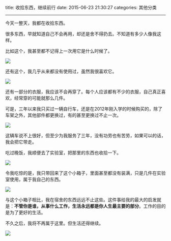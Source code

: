 title: 收拾东西，继续前行
date: 2015-06-23 21:30:27
categories: 其他分类


---

今天一整天，我都在收拾东西。

<!--more-->

很多东西，早就知道自己不会再用，却还是舍不得扔去。不知道有多少人像我这样。

比如这个，我甚至都不记得上一次用它是什么时候了。

![][1]

还有这个，我几乎从来都没有使用过，虽然我很喜欢它。

![][2]

还有一部分的衣服，我应该不会再穿了。每个人应该都有不少的衣服，自己真正喜欢，经常穿的可能就那么几件。

可是，三年以来我只买过一辆自行车，还是在2012年刚入学的时候购买的，除了车架之外，其他部件都更换过，有的甚至更换过不止一次。

![][3]

这辆车说不上很好，但至少为我服务了三年，没有功劳也有苦劳，如果可以的话，我会把它带走。

吃过晚饭，我顺便去了实验室，把那里的东西也收拾一下。

![][4]

令我吃惊的是，我只带回来了这个小箱子，里面甚至都没有装满，只是几件在实验室使用，属于我自己的东西。

![][5]

与这个小箱子相比，我在宿舍的东西远远不止这些。这件事给我的最大的启发就是：**不管你是谁，从事什么工作，生活永远都是你人生最主要的部分**。工作的目的是为了更好的生活。

不久之后，我将不再属于这里。但生活还得继续。

![][6]


  [1]: http://ww3.sinaimg.cn/mw690/aeba7ac3gw1ete87qxpt7j21si36o1ky.jpg
  [2]: http://ww2.sinaimg.cn/mw690/aeba7ac3gw1ete87trckgj21si36oqv5.jpg
  [3]: http://ww2.sinaimg.cn/mw690/aeba7ac3gw1ete8iy86aij21si36ob2a.jpg
  [4]: http://ww3.sinaimg.cn/mw690/aeba7ac3gw1ete87w45ooj236o1siqv6.jpg
  [5]: http://ww2.sinaimg.cn/mw690/aeba7ac3gw1ete888125uj236o1si4qq.jpg
  [6]: http://ww1.sinaimg.cn/mw690/aeba7ac3gw1ete9n7o36sj236o1sikjm.jpg
